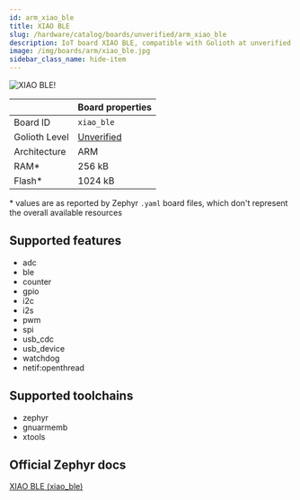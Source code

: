 ```yaml
---
id: arm_xiao_ble
title: XIAO BLE
slug: /hardware/catalog/boards/unverified/arm_xiao_ble
description: IoT board XIAO BLE, compatible with Golioth at unverified level.
image: /img/boards/arm/xiao_ble.jpg
sidebar_class_name: hide-item
---
```


[//]: # (This is an auto-generated file, do not edit! Changes to it will be lost upon re-generation)

![XIAO BLE!](/img/boards/arm/xiao_ble.jpg "XIAO BLE")

|                | Board properties     |
| -------------  | -------------------- |
| Board ID       | `xiao_ble` |
| Golioth Level  | [Unverified](/hardware#unverified-boards) |
| Architecture   | ARM |
| RAM*           | 256 kB |
| Flash*         | 1024 kB |

\* values are as reported by Zephyr `.yaml` board files, which don't represent the overall available resources



## Supported features

* adc
* ble
* counter
* gpio
* i2c
* i2s
* pwm
* spi
* usb_cdc
* usb_device
* watchdog
* netif:openthread

## Supported toolchains

* zephyr
* gnuarmemb
* xtools

## Official Zephyr docs

[XIAO BLE (xiao_ble)](https://docs.zephyrproject.org/latest/boards/arm/xiao_ble/doc/index.html)
